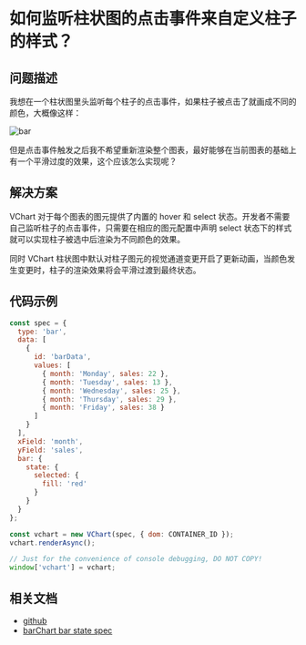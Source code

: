 # 如何监听柱状图的点击事件来自定义柱子的样式？

## 问题描述

我想在一个柱状图里头监听每个柱子的点击事件，如果柱子被点击了就画成不同的颜色，大概像这样：

![bar](/vchart/faq/78-0.png)

但是点击事件触发之后我不希望重新渲染整个图表，最好能够在当前图表的基础上有一个平滑过度的效果，这个应该怎么实现呢？

## 解决方案

VChart 对于每个图表的图元提供了内置的 hover 和 select 状态。开发者不需要自己监听柱子的点击事件，只需要在相应的图元配置中声明 select 状态下的样式就可以实现柱子被选中后渲染为不同颜色的效果。

同时 VChart 柱状图中默认对柱子图元的视觉通道变更开启了更新动画，当颜色发生变更时，柱子的渲染效果将会平滑过渡到最终状态。

## 代码示例

```javascript livedemo
const spec = {
  type: 'bar',
  data: [
    {
      id: 'barData',
      values: [
        { month: 'Monday', sales: 22 },
        { month: 'Tuesday', sales: 13 },
        { month: 'Wednesday', sales: 25 },
        { month: 'Thursday', sales: 29 },
        { month: 'Friday', sales: 38 }
      ]
    }
  ],
  xField: 'month',
  yField: 'sales',
  bar: {
    state: {
      selected: {
        fill: 'red'
      }
    }
  }
};

const vchart = new VChart(spec, { dom: CONTAINER_ID });
vchart.renderAsync();

// Just for the convenience of console debugging, DO NOT COPY!
window['vchart'] = vchart;
```

## 相关文档

- [github](https://github.com/VisActor/VChart)
- [barChart bar state spec](https://www.visactor.io/vchart/option/barChart#bar.state)
